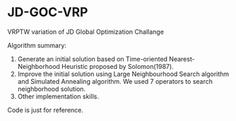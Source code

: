 # JD-GOC-VRP
VRPTW variation of JD Global Optimization Challange


Algorithm summary:
1. Generate an initial solution based on Time-oriented Nearest-Neighborhood Heuristic proposed by Solomon(1987).
2. Improve the initial solution using Large Neighbourhood Search algorithm and Simulated Annealing algorithm. We used 7 operators to search neighborhood solution.
3. Other implementation skills.


Code is just for reference.
